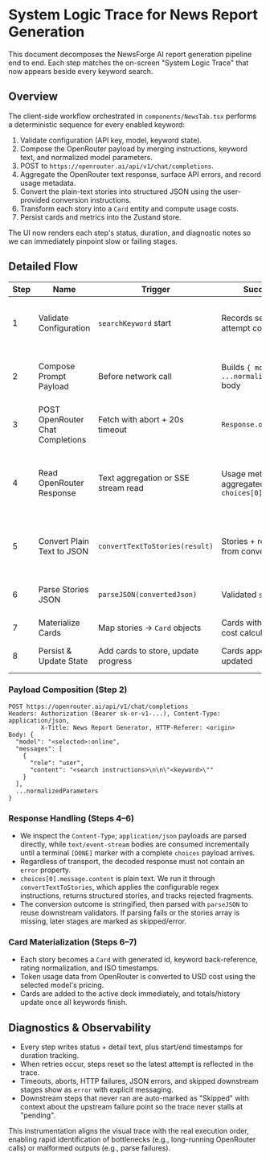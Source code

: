 # System Logic Trace for News Report Generation

This document decomposes the NewsForge AI report generation pipeline end to end. Each step matches the on-screen "System Logic Trace" that now appears beside every keyword search.

## Overview

The client-side workflow orchestrated in `components/NewsTab.tsx` performs a deterministic sequence for every enabled keyword:

1. Validate configuration (API key, model, keyword state).
2. Compose the OpenRouter payload by merging instructions, keyword text, and normalized model parameters.
3. POST to `https://openrouter.ai/api/v1/chat/completions`.
4. Aggregate the OpenRouter text response, surface API errors, and record usage metadata.
5. Convert the plain-text stories into structured JSON using the user-provided conversion instructions.
6. Transform each story into a `Card` entity and compute usage costs.
7. Persist cards and metrics into the Zustand store.

The UI now renders each step's status, duration, and diagnostic notes so we can immediately pinpoint slow or failing stages.

## Detailed Flow

| Step | Name                             | Trigger                             | Success Output                                             | Failure Mode                                                         |
| ---- | -------------------------------- | ----------------------------------- | ---------------------------------------------------------- | -------------------------------------------------------------------- |
| 1    | Validate Configuration           | `searchKeyword` start               | Records selected model + attempt count                     | Missing API key/model short-circuits before worker launch            |
| 2    | Compose Prompt Payload           | Before network call                 | Builds `{ model, messages, ...normalizedParameters }` body | Malformed parameters (should not happen after normalization)         |
| 3    | POST OpenRouter Chat Completions | Fetch with abort + 20s timeout      | `Response.ok === true`                                     | HTTP error, timeout, abort, or network issue                         |
| 4    | Read OpenRouter Response         | Text aggregation or SSE stream read | Usage metadata + aggregated `choices[0].message.content`   | Streaming never completed, malformed text, OpenRouter `error` field  |
| 5    | Convert Plain Text to JSON       | `convertTextToStories(result)`      | Stories + rejection counts from conversion                 | Regex errors, zero detected stories, invalid conversion instructions |
| 6    | Parse Stories JSON               | `parseJSON(convertedJson)`          | Validated `stories[]` array                                | JSON syntax error or missing `stories` key                           |
| 7    | Materialize Cards                | Map stories → `Card` objects        | Cards with ids, metadata, cost calculations                | Skipped if Step 6 fails                                              |
| 8    | Persist & Update State           | Add cards to store, update progress | Cards appended, counters updated                           | Skipped if upstream failure                                          |

### Payload Composition (Step 2)

```
POST https://openrouter.ai/api/v1/chat/completions
Headers: Authorization (Bearer sk-or-v1-...), Content-Type: application/json,
         X-Title: News Report Generator, HTTP-Referer: <origin>
Body: {
  "model": "<selected>:online",
  "messages": [
    {
      "role": "user",
      "content": "<search instructions>\n\n\"<keyword>\""
    }
  ],
  ...normalizedParameters
}
```

### Response Handling (Steps 4–6)

- We inspect the `Content-Type`; `application/json` payloads are parsed directly, while `text/event-stream` bodies are consumed incrementally until a terminal `[DONE]` marker with a complete `choices` payload arrives.
- Regardless of transport, the decoded response must not contain an `error` property.
- `choices[0].message.content` is plain text. We run it through `convertTextToStories`, which applies the configurable regex instructions, returns structured stories, and tracks rejected fragments.
- The conversion outcome is stringified, then parsed with `parseJSON` to reuse downstream validators. If parsing fails or the stories array is missing, later stages are marked as skipped/error.

### Card Materialization (Steps 6–7)

- Each story becomes a `Card` with generated id, keyword back-reference, rating normalization, and ISO timestamps.
- Token usage data from OpenRouter is converted to USD cost using the selected model's pricing.
- Cards are added to the active deck immediately, and totals/history update once all keywords finish.

## Diagnostics & Observability

- Every step writes status + detail text, plus start/end timestamps for duration tracking.
- When retries occur, steps reset so the latest attempt is reflected in the trace.
- Timeouts, aborts, HTTP failures, JSON errors, and skipped downstream stages show as `error` with explicit messaging.
- Downstream steps that never ran are auto-marked as "Skipped" with context about the upstream failure point so the trace never stalls at "pending".

This instrumentation aligns the visual trace with the real execution order, enabling rapid identification of bottlenecks (e.g., long-running OpenRouter calls) or malformed outputs (e.g., parse failures).
